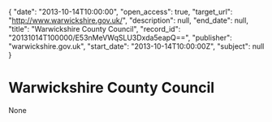 {
  "date": "2013-10-14T10:00:00", 
  "open_access": true, 
  "target_url": "http://www.warwickshire.gov.uk/", 
  "description": null, 
  "end_date": null, 
  "title": "Warwickshire County Council", 
  "record_id": "20131014T100000/E53nMeVWqSLU3Dxda5eapQ==", 
  "publisher": "warwickshire.gov.uk", 
  "start_date": "2013-10-14T10:00:00Z", 
  "subject": null
}

# Warwickshire County Council

None
